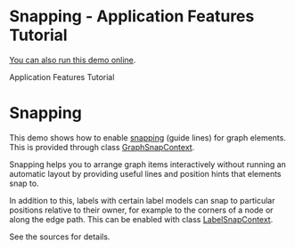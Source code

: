 <!--
 //////////////////////////////////////////////////////////////////////////////
 // @license
 // This file is part of yFiles for HTML 2.5.0.3.
 // Use is subject to license terms.
 //
 // Copyright (c) 2000-2023 by yWorks GmbH, Vor dem Kreuzberg 28,
 // 72070 Tuebingen, Germany. All rights reserved.
 //
 //////////////////////////////////////////////////////////////////////////////
-->
# Snapping - Application Features Tutorial

[You can also run this demo online](https://live.yworks.com/demos/03-tutorial-application-features/snapping/index.html).

Application Features Tutorial

# Snapping

This demo shows how to enable [snapping](https://docs.yworks.com/yfileshtml/#/dguide/interaction-snapping) (guide lines) for graph elements. This is provided through class [GraphSnapContext](https://docs.yworks.com/yfileshtml/#/api/GraphSnapContext).

Snapping helps you to arrange graph items interactively without running an automatic layout by providing useful lines and position hints that elements snap to.

In addition to this, labels with certain label models can snap to particular positions relative to their owner, for example to the corners of a node or along the edge path. This can be enabled with class [LabelSnapContext](https://docs.yworks.com/yfileshtml/#/api/LabelSnapContext).

See the sources for details.
